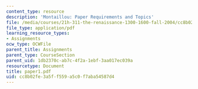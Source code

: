 ```yaml
---
content_type: resource
description: 'Montaillou: Paper Requirements and Topics'
file: /media/courses/21h-311-the-renaissance-1300-1600-fall-2004/cc8b02fe3a5ff559a5c0f7aba54587d4_paper1.pdf
file_type: application/pdf
learning_resource_types:
- Assignments
ocw_type: OCWFile
parent_title: Assignments
parent_type: CourseSection
parent_uid: 1db2370c-ab7c-4f2a-1ebf-3aa017ec039a
resourcetype: Document
title: paper1.pdf
uid: cc8b02fe-3a5f-f559-a5c0-f7aba54587d4
---
```

